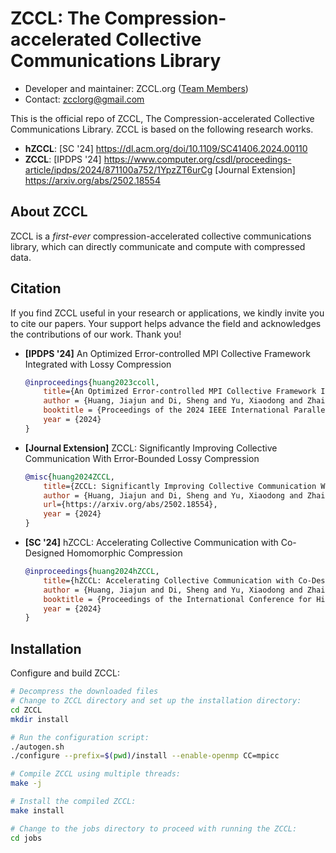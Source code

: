 # ZCCL: The Compression-accelerated Collective Communications Library

* Developer and maintainer: ZCCL.org ([Team Members](https://zccl.org/team/))
* Contact: zcclorg@gmail.com

This is the official repo of ZCCL, The Compression-accelerated Collective Communications Library. ZCCL is based on the following research works.

- **hZCCL**:
[SC '24] https://dl.acm.org/doi/10.1109/SC41406.2024.00110
- **ZCCL**: 
[IPDPS '24] https://www.computer.org/csdl/proceedings-article/ipdps/2024/871100a752/1YpzZT6urCg 
[Journal Extension] https://arxiv.org/abs/2502.18554



## About ZCCL

ZCCL is a *first-ever* compression-accelerated collective communications library, which can directly communicate and compute with compressed data.

## Citation

If you find ZCCL useful in your research or applications, we kindly invite you to cite our papers. Your support helps advance the field and acknowledges the contributions of our work. Thank you!

- **[IPDPS '24]** An Optimized Error-controlled MPI Collective Framework Integrated with Lossy Compression
    ```bibtex
    @inproceedings{huang2023ccoll,
        title={An Optimized Error-controlled MPI Collective Framework Integrated with Lossy Compression},
        author = {Huang, Jiajun and Di, Sheng and Yu, Xiaodong and Zhai, Yujia and Zhang, Zhaorui and Liu, Jinyang and Lu, Xiaoyi and Raffenetti, Ken and Zhou, Hui and Zhao, Kai and Chen, Zizhong and Cappello, Franck and Guo, Yanfei and Thakur, Rajeev},
        booktitle = {Proceedings of the 2024 IEEE International Parallel and Distributed Processing Symposium (IPDPS)},
        year = {2024}
    }
    ```

- **[Journal Extension]** ZCCL: Significantly Improving Collective Communication With Error-Bounded Lossy Compression
    ```bibtex
    @misc{huang2024ZCCL,
        title={ZCCL: Significantly Improving Collective Communication With Error-Bounded Lossy Compression},
        author = {Huang, Jiajun and Di, Sheng and Yu, Xiaodong and Zhai, Yujia and Zhang, Zhaorui and Liu, Jinyang and Lu, Xiaoyi and Raffenetti, Ken and Zhou, Hui and Zhao, Kai and Alharthi, Khalid, and Chen, Zizhong and Cappello, Franck and Guo, Yanfei and Thakur, Rajeev},
        url={https://arxiv.org/abs/2502.18554},
        year = {2024}
    }
    ```

- **[SC '24]** hZCCL: Accelerating Collective Communication with Co-Designed Homomorphic Compression
    ```bibtex
    @inproceedings{huang2024hZCCL,
        title={hZCCL: Accelerating Collective Communication with Co-Designed Homomorphic Compression},
        author = {Huang, Jiajun and Di, Sheng and Yu, Xiaodong and Zhai, Yujia and Zhang, Zhaorui and Liu, Jinyang and Lu, Xiaoyi and Raffenetti, Ken and Zhou, Hui and Zhao, Kai and Chen, Zizhong and Cappello, Franck and Guo, Yanfei and Thakur, Rajeev},
        booktitle = {Proceedings of the International Conference for High Performance Computing, Networking, Storage, and Analysis},
        year = {2024}
    }
    ```

## Installation
Configure and build ZCCL:
```bash
# Decompress the downloaded files
# Change to ZCCL directory and set up the installation directory:
cd ZCCL
mkdir install

# Run the configuration script:
./autogen.sh
./configure --prefix=$(pwd)/install --enable-openmp CC=mpicc

# Compile ZCCL using multiple threads:
make -j

# Install the compiled ZCCL:
make install

# Change to the jobs directory to proceed with running the ZCCL:
cd jobs
```
